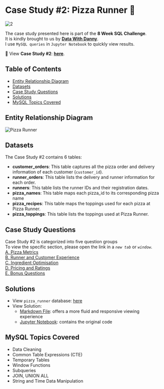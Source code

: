 # Case Study #2: Pizza Runner 🍕
![2](https://github.com/chanronnie/8WeekSQLChallenge/assets/121308347/b7a82869-9156-4cf5-add0-67f701bf3e45)


The case study presented here is part of the **8 Week SQL Challenge**.\
It is kindly brought to us by [**Data With Danny**](https://8weeksqlchallenge.com).\
I use `MySQL queries` in `Jupyter Notebook` to quickly view results.

🍕 View **Case Study #2**: [**here**](https://8weeksqlchallenge.com/case-study-2/).

## Table of Contents
* [Entity Relationship Diagram](#entity-relationship-diagram)
* [Datasets](#datasets)
* [Case Study Questions](#case-study-questions)
* [Solutions](#solutions)
* [MySQL Topics Covered](#mysql-topics-covered)

## Entity Relationship Diagram
![Pizza Runner](https://github.com/chanronnie/8WeekSQLChallenge/assets/121308347/4222d127-ee94-49be-95ce-6e81d9b3774a)


## Datasets
The Case Study #2 contains 6 tables:
- **customer_orders**: This table captures all the pizza order and delivery information of each customer (`customer_id`).
- **runner_orders**: This table lists the delivery and runner information for each order.
- **runners**: This table lists the runner IDs and their registration dates.
- **pizza_names**: This table maps each pizza_id to its corresponding pizza name
- **pizza_recipes**: This table maps the toppings used for each pizza at Pizza Runner.
- **pizza_toppings**: This table lists the toppings used at Pizza Runner.

## Case Study Questions
Case Study #2 is categorized into five question groups\
To view the specific section, please open the link in a *`new tab`* or *`window`*.\
[A. Pizza Metrics](CaseStudy2_solutions.md#A)\
[B. Runner and Customer Experience](CaseStudy2_solutions.md#B)\
[C. Ingredient Optimisation](CaseStudy2_solutions.md#C)\
[D. Pricing and Ratings](CaseStudy2_solutions.md#D)\
[E. Bonus Questions](CaseStudy2_solutions.md#E)


## Solutions
- View `pizza_runner` database: [here](https://github.com/chanronnie/8WeekSQLChallenge/blob/main/CaseStudy%232%20-%20Pizza%20Runner/CaseStudy2_schema.sql)
- View Solution:
    - [Markdown File](CaseStudy2_solutions.md): offers a more fluid and responsive viewing experience
    - [Jupyter Notebook](CaseStudy2_solutions.ipynb): contains the original code

## MySQL Topics Covered
- Data Cleaning
- Common Table Expressions (CTE)
- Temporary Tables
- Window Functions
- Subqueries
- JOIN, UNION ALL
- String and Time Data Manipulation
